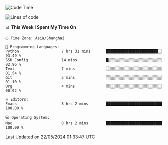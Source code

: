 <!--START_SECTION:waka-->
![Code Time](http://img.shields.io/badge/Code%20Time-1%2C963%20hrs%2025%20mins-blue)

![Lines of code](https://img.shields.io/badge/From%20Hello%20World%20I%27ve%20Written-308.0%20thousand%20lines%20of%20code-blue)

📊 **This Week I Spent My Time On** 

```text
🕑︎ Time Zone: Asia/Shanghai

💬 Programming Languages: 
Python                   7 hrs 31 mins       ███████████████████████░░   93.49 % 
SSH Config               14 mins             █░░░░░░░░░░░░░░░░░░░░░░░░   02.96 % 
Text                     7 mins              ░░░░░░░░░░░░░░░░░░░░░░░░░   01.54 % 
Git                      5 mins              ░░░░░░░░░░░░░░░░░░░░░░░░░   01.10 % 
Org                      4 mins              ░░░░░░░░░░░░░░░░░░░░░░░░░   00.92 % 

🔥 Editors: 
Emacs                    8 hrs 2 mins        █████████████████████████   100.00 % 

💻 Operating System: 
Mac                      8 hrs 2 mins        █████████████████████████   100.00 % 
```


 Last Updated on 22/05/2024 01:33:47 UTC
<!--END_SECTION:waka-->
